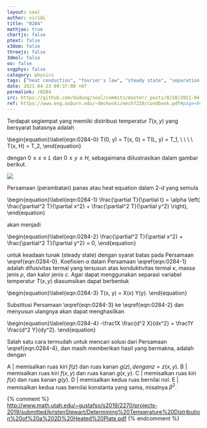 ```yaml
---
layout: soal
author: viridi
title: "0284"
mathjax: true
chartjs: false
ptext: false
x3dom: false
threejs: false
3dmol: false
oo: false
svgphys: false
category: physics
tags: ["heat conduction", "fourier's law", "steady state", "separation of variable", "2-d", "fi3201", "2020-2"]
date: 2021-04-23 09:37:00 +07
permalink: /0284
src: https://github.com/dudung/soal/commits/master/_posts/0/28/2021-04-23-fourier-law-hc-fd-2d-4.md
ref: https://www.eng.auburn.edu/~dmckwski/mech7210/condbook.pdf#page=94
---
```

Terdapat segiempat yang memiiki distribusi temperatur $T(x, y)$ yang bersyarat batasnya adalah

\begin{equation}\label{eqn:0284-0}
T(0, y) = T(x, 0) = T(L, y) = T_1, \ \ \ \ T(x, H) = T_2,
\end{equation}

dengan $0 \le x \le L$ dan $0 \le y \le H$, sebagaimana diilustrasikan dalam gambar berikut.

![]({{site.baseurl}}/assets/img/0/28/0282.png)

Persamaan (perambatan) panas atau heat equation dalam 2-d yang semula

\begin{equation}\label{eqn:0284-1}
\frac{\partial T}{\partial t} = \alpha \left( \frac{\partial^2 T}{\partial x^2} + \frac{\partial^2 T}{\partial y^2} \right),
\end{equation}

akan menjadi

\begin{equation}\label{eqn:0284-2}
\frac{\partial^2 T}{\partial x^2} + \frac{\partial^2 T}{\partial y^2} = 0,
\end{equation}

untuk keadaan tunak (steady state) dengan syarat batas pada Persamaan \eqref{eqn:0284-0}. Koefisien $\alpha$ dalam Persamaan \eqref{eqn:0284-1} adalah difusivitas termal yang tersusun atas konduktivitas termal $\kappa$, massa jenis $\rho$, dan kalor jenis $c$. Agar dapat menggunakan separasi variabel temperatur $T(x, y)$ diasumsikan dapat berbentuk

\begin{equation}\label{eqn:0284-3}
T(x, y) = X(x) Y(y).
\end{equation}

Substitusi Persamaan \eqref{eqn:0284-3} ke \eqref{eqn:0284-2} dan menyusun ulangnya akan dapat menghasilkan

\begin{equation}\label{eqn:0284-4}
-\frac1X \frac{d^2 X}{dx^2} = \frac1Y \frac{d^2 Y}{dy^2}.
\end{equation}

Salah satu cara termudah untuk mencari solusi dari Persamaan \eqref{eqn:0284-4}, dan masih memberikan hasil yang bermakna, adalah dengan

A | memisalkan ruas kiri $f(z)$ dan ruas kanan $g(z), dengan z = z(x, y)$.
B | memisalkan ruas kiri $f(x, y)$ dan ruas kanan $g(x, y)$.
C | memisalkan ruas kiri $f(x)$ dan ruas kanan $g(y)$.
D | memisalkan kedua ruas bernilai nol.
E | memisalkan kedua ruas bernilai konstanta yang sama, misalnya $\beta^2$.

{% comment %}
http://www.math.utah.edu/~gustafso/s2019/2270/projects-2019/submitted/kristenStewart/Determining%20Temperature%20Distribution%20of%20a%202D%20Heated%20Plate.pdf
{% endcomment %}